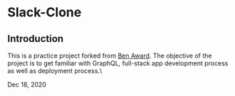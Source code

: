 # Slack-Clone

## Introduction

This is a practice project forked from [Ben Award](https://www.youtube.com/watch?v=BpEw1PNdvkg). The objective of the project is to get familiar with GraphQL, full-stack app development process as well as deployment process.\

Dec 18, 2020

